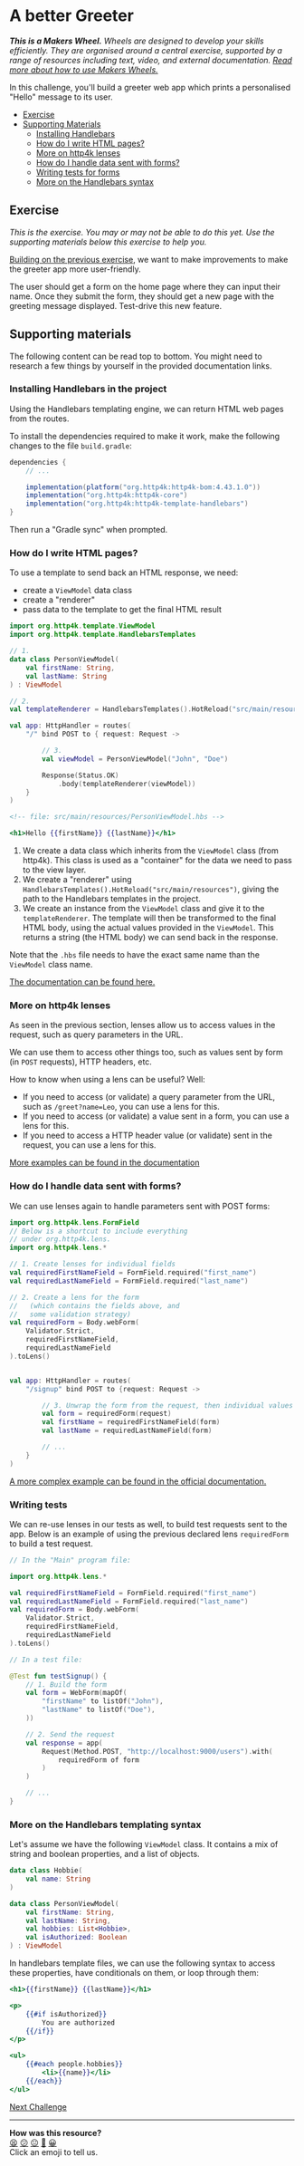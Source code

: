 # A better Greeter

_**This is a Makers Wheel.** Wheels are designed to develop your skills
efficiently. They are organised around a central exercise, supported by a range
of resources including text, video, and external documentation. [Read more about
how to use Makers
Wheels.](https://github.com/makersacademy/course/blob/main/labels/wheels.md)_

In this challenge, you'll build a greeter web app which prints a personalised "Hello" message to its user.

- [Exercise](#exercise)
- [Supporting Materials](#supporting-materials)
    - [Installing Handlebars](#installing-handlebars-in-the-project)
    - [How do I write HTML pages?](#how-do-i-write-html-pages)
    - [More on http4k lenses](#more-on-http4k-lenses)
    - [How do I handle data sent with forms?](#how-do-i-handle-data-sent-with-forms)
    - [Writing tests for forms](#writing-tests)
    - [More on the Handlebars syntax](#more-on-the-handlebars-templating-syntax)

## Exercise

_This is the exercise. You may or may not be able to do this yet. Use the
supporting materials below this exercise to help you._

[Building on the previous exercise](./01_greeter.md), we want to make improvements to make the greeter app more user-friendly.

The user should get a form on the home page where they can input their name. Once they submit the form, they should get a new page with the greeting message displayed. Test-drive this new feature.

## Supporting materials

The following content can be read top to bottom. You might need to research a few things by yourself in the provided documentation links.

### Installing Handlebars in the project

Using the Handlebars templating engine, we can return HTML web pages from the routes.

To install the dependencies required to make it work, make the following changes to the file `build.gradle`:

```groovy
dependencies {
    // ...

    implementation(platform("org.http4k:http4k-bom:4.43.1.0"))
    implementation("org.http4k:http4k-core")
    implementation("org.http4k:http4k-template-handlebars")
}
```

Then run a "Gradle sync" when prompted.

### How do I write HTML pages?

To use a template to send back an HTML response, we need:
 * create a `ViewModel` data class
 * create a "renderer"
 * pass data to the template to get the final HTML result

```kotlin
import org.http4k.template.ViewModel
import org.http4k.template.HandlebarsTemplates

// 1.
data class PersonViewModel(
    val firstName: String,
    val lastName: String
) : ViewModel

// 2.
val templateRenderer = HandlebarsTemplates().HotReload("src/main/resources")

val app: HttpHandler = routes(
    "/" bind POST to { request: Request ->

        // 3.
        val viewModel = PersonViewModel("John", "Doe")

        Response(Status.OK)
            .body(templateRenderer(viewModel))
    }
)
```

```hbs
<!-- file: src/main/resources/PersonViewModel.hbs -->

<h1>Hello {{firstName}} {{lastName}}</h1>
```

1. We create a data class which inherits from the `ViewModel` class (from http4k). This class is used as a "container" for the data we need to pass to the view layer.
2. We create a "renderer" using `HandlebarsTemplates().HotReload("src/main/resources")`, giving the path to the Handlebars templates in the project.
3. We create an instance from the `ViewModel` class and give it to the `templateRenderer`. The template will then be transformed to the final HTML body, using the actual values provided in the `ViewModel`. This returns a string (the HTML body) we can send back in the response.

Note that the `.hbs` file needs to have the exact same name than the `ViewModel` class name.

[The documentation can be found here.](https://www.http4k.org/guide/howto/use_a_templating_engine/)

### More on http4k lenses

As seen in the previous section, lenses allow us to access values in the request, such as query parameters in the URL.

We can use them to access other things too, such as values sent by form (in `POST` requests), HTTP headers, etc.

How to know when using a lens can be useful? Well:

 * If you need to access (or validate) a query parameter from the URL, such as `/greet?name=Leo`, you can use a lens for this.
 * If you need to access (or validate) a value sent in a form, you can use a lens for this.
 * If you need to access a HTTP header value (or validate) sent in the request, you can use a lens for this.

[More examples can be found in the documentation](https://www.http4k.org/guide/concepts/lens/)

### How do I handle data sent with forms?

We can use lenses again to handle parameters sent with POST forms:

```kotlin
import org.http4k.lens.FormField
// Below is a shortcut to include everything
// under org.http4k.lens.
import org.http4k.lens.*

// 1. Create lenses for individual fields
val requiredFirstNameField = FormField.required("first_name")
val requiredLastNameField = FormField.required("last_name")

// 2. Create a lens for the form
//   (which contains the fields above, and 
//   some validation strategy)
val requiredForm = Body.webForm(
    Validator.Strict,
    requiredFirstNameField,
    requiredLastNameField
).toLens()


val app: HttpHandler = routes(
    "/signup" bind POST to {request: Request ->

        // 3. Unwrap the form from the request, then individual values
        val form = requiredForm(request)
        val firstName = requiredFirstNameField(form)
        val lastName = requiredLastNameField(form)

        // ...
    }
)
```

[A more complex example can be found in the official documentation.](https://www.http4k.org/guide/howto/use_html_forms/#lens_typesafe_validating_api)

### Writing tests

We can re-use lenses in our tests as well, to build test requests sent to the app. Below is an example of using the previous declared lens `requiredForm` to build a test request.

```kotlin
// In the "Main" program file:

import org.http4k.lens.*

val requiredFirstNameField = FormField.required("first_name")
val requiredLastNameField = FormField.required("last_name")
val requiredForm = Body.webForm(
    Validator.Strict,
    requiredFirstNameField,
    requiredLastNameField
).toLens()
```

```kotlin
// In a test file:

@Test fun testSignup() {
    // 1. Build the form
    val form = WebForm(mapOf(
        "firstName" to listOf("John"),
        "lastName" to listOf("Doe"),
    ))

    // 2. Send the request
    val response = app(
        Request(Method.POST, "http://localhost:9000/users").with(
            requiredForm of form
        )
    )

    // ...
}
```



### More on the Handlebars templating syntax

Let's assume we have the following `ViewModel` class. It contains a mix of string and boolean properties, and a list of objects.

```kotlin
data class Hobbie(
    val name: String
)

data class PersonViewModel(
    val firstName: String,
    val lastName: String,
    val hobbies: List<Hobbie>,
    val isAuthorized: Boolean
) : ViewModel
```

In handlebars template files, we can use the following syntax to access these properties, have conditionals on them, or loop through them:

```hbs
<h1>{{firstName}} {{lastName}}</h1>
```

```hbs
<p>
    {{#if isAuthorized}}
        You are authorized
    {{/if}}
</p>
```

```hbs
<ul>
    {{#each people.hobbies}}
        <li>{{name}}</li>
    {{/each}}
</ul>
```



[Next Challenge](03_rock_paper_scissors.md)

<!-- BEGIN GENERATED SECTION DO NOT EDIT -->

---

**How was this resource?**  
[😫](https://airtable.com/shrUJ3t7KLMqVRFKR?prefill_Repository=makersacademy%2Fkotlin-http4k-applications&prefill_File=challenges%2F02_greeter2.md&prefill_Sentiment=😫) [😕](https://airtable.com/shrUJ3t7KLMqVRFKR?prefill_Repository=makersacademy%2Fkotlin-http4k-applications&prefill_File=challenges%2F02_greeter2.md&prefill_Sentiment=😕) [😐](https://airtable.com/shrUJ3t7KLMqVRFKR?prefill_Repository=makersacademy%2Fkotlin-http4k-applications&prefill_File=challenges%2F02_greeter2.md&prefill_Sentiment=😐) [🙂](https://airtable.com/shrUJ3t7KLMqVRFKR?prefill_Repository=makersacademy%2Fkotlin-http4k-applications&prefill_File=challenges%2F02_greeter2.md&prefill_Sentiment=🙂) [😀](https://airtable.com/shrUJ3t7KLMqVRFKR?prefill_Repository=makersacademy%2Fkotlin-http4k-applications&prefill_File=challenges%2F02_greeter2.md&prefill_Sentiment=😀)  
Click an emoji to tell us.

<!-- END GENERATED SECTION DO NOT EDIT -->
